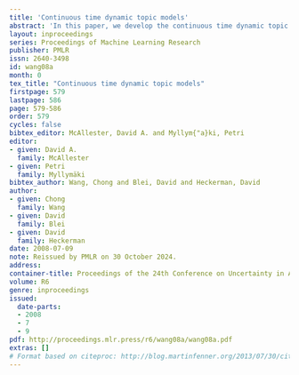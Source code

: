 ```yaml
---
title: 'Continuous time dynamic topic models'
abstract: 'In this paper, we develop the continuous time dynamic topic model (cDTM). The cDTM is a dynamic topic model that uses Brownian motion to model the latent topics through a sequential collection of documents, where a "topic" is a pattern of word use that we expect to evolve over the course of the collection. We derive an efficient variational approximate inference algorithm that takes advantage of the sparsity of observations in text, a property that lets us easily handle many time points. In contrast to the cDTM, the original discrete-time dynamic topic model (dDTM) requires that time be discretized. Moreover, the complexity of variational inference for the dDTM grows quickly as time granularity increases, a drawback which limits fine-grained discretization. We demonstrate the cDTM on two news corpora, reporting both predictive perplexity and the novel task of time stamp prediction.'
layout: inproceedings
series: Proceedings of Machine Learning Research
publisher: PMLR
issn: 2640-3498
id: wang08a
month: 0
tex_title: "Continuous time dynamic topic models"
firstpage: 579
lastpage: 586
page: 579-586
order: 579
cycles: false
bibtex_editor: McAllester, David A. and Myllym{"a}ki, Petri
editor:
- given: David A.
  family: McAllester
- given: Petri
  family: Myllymäki
bibtex_author: Wang, Chong and Blei, David and Heckerman, David
author:
- given: Chong
  family: Wang
- given: David
  family: Blei
- given: David
  family: Heckerman 
date: 2008-07-09
note: Reissued by PMLR on 30 October 2024.
address:
container-title: Proceedings of the 24th Conference on Uncertainty in Artificial Intelligence
volume: R6
genre: inproceedings
issued:
  date-parts:
  - 2008
  - 7
  - 9
pdf: http://proceedings.mlr.press/r6/wang08a/wang08a.pdf
extras: []
# Format based on citeproc: http://blog.martinfenner.org/2013/07/30/citeproc-yaml-for-bibliographies/
---
```

